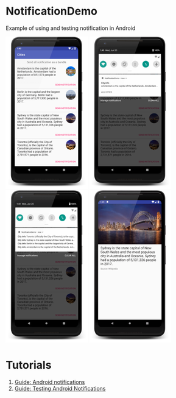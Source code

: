 # NotificationDemo
Example of using and testing notification in Android<br />

<p float="left">
  <img src="/art/screenshot_1_framed.png" height="400" />
  <img src="/art/screenshot_2_framed.png" height="400" />
  <img src="/art/screenshot_3_framed.png" height="400" />
  <img src="/art/screenshot_4_framed.png" height="400" />
</p>

# Tutorials
1. <a href="http://alexzh.com/tutorials/notification-for-android/" target="_blank">Guide: Android notifications</a>
2. <a href="http://alexzh.com/tutorials/guide-testing-android-notifications/" target="_blank">Guide: Testing Android Notifications</a>

